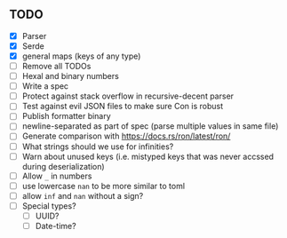 
## TODO
* [x] Parser
* [x] Serde
* [x] general maps (keys of any type)
* [ ] Remove all TODOs
* [ ] Hexal and binary numbers
* [ ] Write a spec
* [ ] Protect against stack overflow in recursive-decent parser
* [ ] Test against evil JSON files to make sure Con is robust
* [ ] Publish formatter binary
* [ ] newline-separated as part of spec (parse multiple values in same file)
* [ ] Generate comparison with https://docs.rs/ron/latest/ron/
* [ ] What strings should we use for infinities?
* [ ] Warn about unused keys (i.e. mistyped keys that was never accssed during deserialization)
* [ ] Allow `_` in numbers
* [ ] use lowercase `nan` to be more similar to toml
* [ ] allow `inf` and `nan` without a sign?
* [ ] Special types?
    * [ ] UUID?
    * [ ] Date-time?
